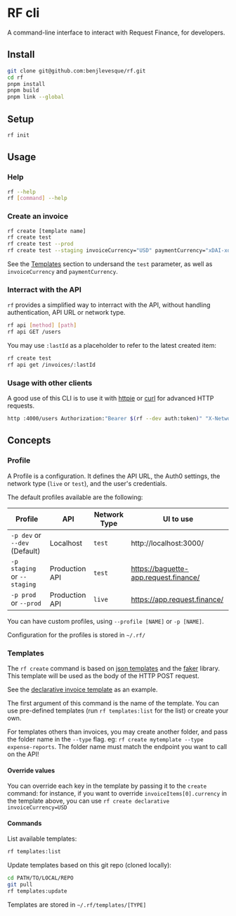 # RF cli

A command-line interface to interact with Request Finance, for developers.

## Install
```bash
git clone git@github.com:benjlevesque/rf.git
cd rf
pnpm install
pnpm build
pnpm link --global
```

## Setup

```bash
rf init
```

## Usage

### Help

```bash
rf --help
rf [command] --help
```

### Create an invoice
```bash
rf create [template name]
rf create test
rf create test --prod
rf create test --staging invoiceCurrency="USD" paymentCurrency="xDAI-xdai"
```

See the [Templates](#Templates) section to undersand the `test` parameter, as well as `invoiceCurrency` and `paymentCurrency`. 


### Interract with the API

`rf` provides a simplified way to interract with the API, without handling authentication, API URL or network type. 

```bash
rf api [method] [path]
rf api GET /users
```

You may use `:lastId` as a placeholder to refer to the latest created item:
```bash
rf create test
rf api get /invoices/:lastId
```

### Usage with other clients

A good use of this CLI is to use it with [httpie](https://httpie.io/) or [curl](https://curl.se/) for advanced HTTP requests.

```bash
http :4000/users Authorization:"Bearer $(rf --dev auth:token)" "X-Network":test
```


## Concepts

### Profile

A Profile is a configuration. It defines the API URL, the Auth0 settings, the network type (`live` or `test`), and the user's credentials.

The default profiles available are the following:

| Profile                       | API            | Network Type | UI to use                             |
| ----------------------------- | -------------- | ------------ | ------------------------------------- |
| `-p dev` or `--dev` (Default) | Localhost      | `test`       | http://localhost:3000/                |
| `-p staging` or `--staging`   | Production API | `test`       | https://baguette-app.request.finance/ |
| `-p prod` or `--prod`         | Production API | `live`       | https://app.request.finance/          |

You can have custom profiles, using `--profile [NAME]` or `-p [NAME]`.

Configuration for the profiles is stored in `~/.rf/`


### Templates
The `rf create` command is based on [json templates](https://github.com/datavis-tech/json-templates) and the [faker](https://www.npmjs.com/package/@faker-js/faker) library. This template will be used as the body of the HTTP POST request.

See the [declarative invoice template](./.templates/invoices/declarative.json) as an example. 

The first argument of this command is the name of the template. You can use pre-defined templates (run `rf templates:list` for the list) or create your own.

For templates others than invoices, you may create another folder, and pass the folder name in the `--type` flag. eg: `rf create mytemplate --type expense-reports`. The folder name must match the endpoint you want to call on the API!

#### Override values
You can override each key in the template by passing it to the `create` command: for instance, if you want to override `invoiceItems[0].currency` in the template above, you can use `rf create declarative invoiceCurrency=USD`

#### Commands

List available templates: 
```bash 
rf templates:list
```

Update templates based on this git repo (cloned locally):
```bash 
cd PATH/TO/LOCAL/REPO
git pull
rf templates:update
```


Templates are stored in `~/.rf/templates/[TYPE]`
